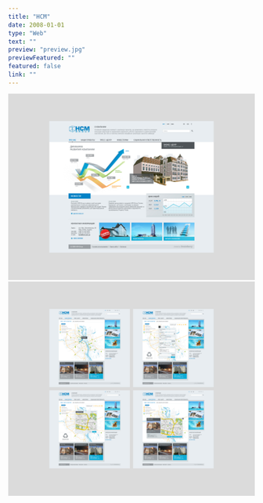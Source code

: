 ```yaml
---
title: "HCM"
date: 2008-01-01
type: "Web"
text: ""
preview: "preview.jpg"
previewFeatured: ""
featured: false
link: ""
---
```


![](1.jpg)
![](2.jpg)
